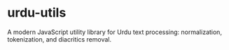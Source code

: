# urdu-utils
A modern JavaScript utility library for Urdu text processing: normalization, tokenization, and diacritics removal.
